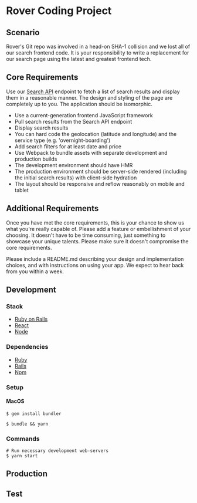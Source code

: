 # Rover Coding Project

## Scenario

Rover's Git repo was involved in a head-on SHA-1 collision and we lost all of our search frontend code. It is your responsibility to write a replacement for our search page using the latest and greatest frontend tech.

##  Core Requirements

Use our [Search API](/search-api.md) endpoint to fetch a list of search results and display them in a reasonable manner. The design and styling of the page are completely up to you. The application should be isomorphic.

- Use a current-generation frontend JavaScript framework
- Pull search results from the Search API endpoint
- Display search results
- You can hard code the geolocation (latitude and longitude) and the service type (e.g. 'overnight-boarding')
- Add search filters for at least date and price
- Use Webpack to bundle assets with separate development and production builds
- The development environment should have HMR
- The production environment should be server-side rendered (including the initial search results) with client-side hydration
- The layout should be responsive and reflow reasonably on mobile and tablet

## Additional Requirements

Once you have met the core requirements, this is your chance to show us what you're really capable of. Please add a feature or embellishment of your choosing. It doesn't have to be time consuming, just something to showcase your unique talents. Please make sure it doesn't compromise the core requirements.

Please include a README.md describing your design and implementation choices, and with instructions on using your app. We expect to hear back from you within a week.

## Development

### Stack
* [Ruby on Rails](http://rubyonrails.org)
* [React](https://facebook.github.io/react)
* [Node](https://nodejs.org)

### Dependencies
* [Ruby](https://www.ruby-lang.org/en/downloads)
* [Rails](https://github.com/rails/rails)
* [Npm](https://nodejs.org/en/download)

### Setup

#### MacOS
```
$ gem install bundler

$ bundle && yarn
```

### Commands
```
# Run necessary development web-servers
$ yarn start
```

## Production

## Test
